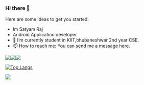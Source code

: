 ### Hi there 👋

Here are some ideas to get you started:
- Im Satyam Raj
- Android Application developer
- 🔭 I’m currently student in KIIT,bhubaneshwar 2nd year CSE.
- 📫 How to reach me: You can send me a message here.

![](https://img.shields.io/badge/Code-Flutter-informational?style=flat&logo=<LOGO_NAME>&logoColor=white&color=2bbc8a)![](https://img.shields.io/badge/Code-Python-informational?style=flat&logo=<LOGO_NAME>&logoColor=white&color=2bbc8a)![](https://img.shields.io/badge/Editor-VScode-informational?style=flat&logo=<LOGO_NAME>&logoColor=white&color=2bbc8a)


[![Top Langs](https://github-readme-stats.vercel.app/api/top-langs/?username=satyamraj123&langs_count=8)](https://github.com/anuraghazra/github-readme-stats)

<img align="center" src="https://github-readme-stats.vercel.app/api/?username=satyamraj123&count_private=true" />


